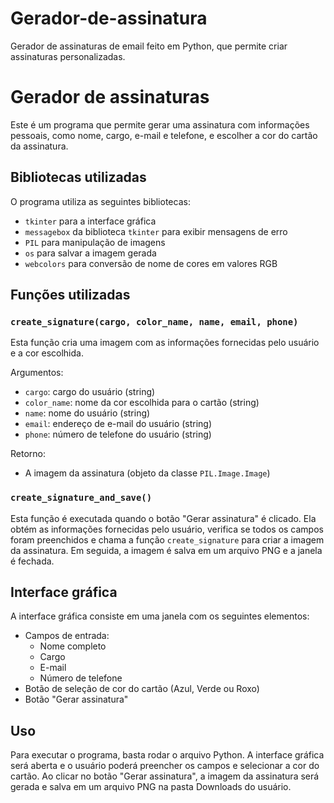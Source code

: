 # Gerador-de-assinatura
Gerador de assinaturas de email feito em Python, que permite criar assinaturas personalizadas. 
# Gerador de assinaturas

Este é um programa que permite gerar uma assinatura com informações pessoais, como nome, cargo, e-mail e telefone, e escolher a cor do cartão da assinatura.

## Bibliotecas utilizadas

O programa utiliza as seguintes bibliotecas:
- `tkinter` para a interface gráfica
- `messagebox` da biblioteca `tkinter` para exibir mensagens de erro
- `PIL` para manipulação de imagens
- `os` para salvar a imagem gerada
- `webcolors` para conversão de nome de cores em valores RGB

## Funções utilizadas

### `create_signature(cargo, color_name, name, email, phone)`

Esta função cria uma imagem com as informações fornecidas pelo usuário e a cor escolhida.

Argumentos:
- `cargo`: cargo do usuário (string)
- `color_name`: nome da cor escolhida para o cartão (string)
- `name`: nome do usuário (string)
- `email`: endereço de e-mail do usuário (string)
- `phone`: número de telefone do usuário (string)

Retorno:
- A imagem da assinatura (objeto da classe `PIL.Image.Image`)

### `create_signature_and_save()`

Esta função é executada quando o botão "Gerar assinatura" é clicado. Ela obtém as informações fornecidas pelo usuário, verifica se todos os campos foram preenchidos e chama a função `create_signature` para criar a imagem da assinatura. Em seguida, a imagem é salva em um arquivo PNG e a janela é fechada.

## Interface gráfica

A interface gráfica consiste em uma janela com os seguintes elementos:

- Campos de entrada:
  - Nome completo
  - Cargo
  - E-mail
  - Número de telefone
- Botão de seleção de cor do cartão (Azul, Verde ou Roxo)
- Botão "Gerar assinatura"

## Uso

Para executar o programa, basta rodar o arquivo Python. A interface gráfica será aberta e o usuário poderá preencher os campos e selecionar a cor do cartão. Ao clicar no botão "Gerar assinatura", a imagem da assinatura será gerada e salva em um arquivo PNG na pasta Downloads do usuário.


